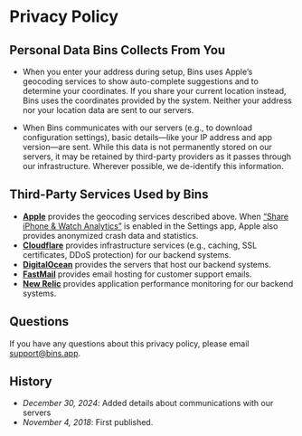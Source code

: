 # Privacy Policy

## Personal Data Bins Collects From You

* When you enter your address during setup, Bins uses Apple’s geocoding services to show auto-complete suggestions and to determine your coordinates. If you share your current location instead, Bins uses the coordinates provided by the system. Neither your address nor your location data are sent to our servers.

* When Bins communicates with our servers (e.g., to download configuration settings), basic details—like your IP address and app version—are sent. While this data is not permanently stored on our servers, it may be retained by third-party providers as it passes through our infrastructure. Wherever possible, we de-identify this information.

## Third-Party Services Used by Bins

* **[Apple](https://apple.com/ca)** provides the geocoding services described above. When [“Share iPhone & Watch Analytics”](https://support.apple.com/en-ca/HT202100) is enabled in the Settings app, Apple also provides anonymized crash data and statistics.
* **[Cloudflare](https://cloudflare.com)** provides infrastructure services (e.g., caching, SSL certificates, DDoS protection) for our backend systems.
* **[DigitalOcean](https://digitalocean.com)** provides the servers that host our backend systems.
* **[FastMail](https://fastmail.com)** provides email hosting for customer support emails.
* **[New Relic](https://newrelic.com)** provides application performance monitoring for our backend systems.

## Questions

If you have any questions about this privacy policy, please email <support@bins.app>.

## History
- *December 30, 2024*: Added details about communications with our servers
- *November 4, 2018*: First published.
